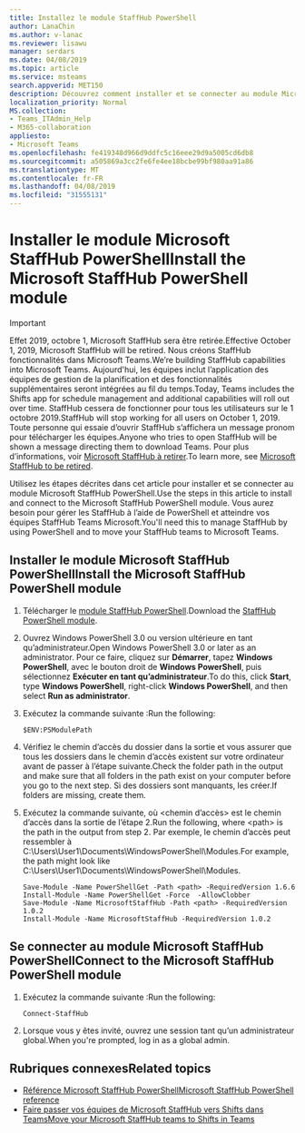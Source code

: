 ```yaml
---
title: Installez le module StaffHub PowerShell
author: LanaChin
ms.author: v-lanac
ms.reviewer: lisawu
manager: serdars
ms.date: 04/08/2019
ms.topic: article
ms.service: msteams
search.appverid: MET150
description: Découvrez comment installer et se connecter au module Microsoft StaffHub PowerShell.
localization_priority: Normal
MS.collection:
- Teams_ITAdmin_Help
- M365-collaboration
appliesto:
- Microsoft Teams
ms.openlocfilehash: fe419348d966d9ddfc5c16eee29d9a5005cd6db8
ms.sourcegitcommit: a505869a3cc2fe6fe4ee18bcbe99bf980aa91a86
ms.translationtype: MT
ms.contentlocale: fr-FR
ms.lasthandoff: 04/08/2019
ms.locfileid: "31555131"
---
```

# <a name="install-the-microsoft-staffhub-powershell-module"></a><span data-ttu-id="57045-103">Installer le module Microsoft StaffHub PowerShell</span><span class="sxs-lookup"><span data-stu-id="57045-103">Install the Microsoft StaffHub PowerShell module</span></span>

> [!IMPORTANT]
> <span data-ttu-id="57045-104">Effet 2019, octobre 1, Microsoft StaffHub sera être retirée.</span><span class="sxs-lookup"><span data-stu-id="57045-104">Effective October 1, 2019, Microsoft StaffHub will be retired.</span></span> <span data-ttu-id="57045-105">Nous créons StaffHub fonctionnalités dans Microsoft Teams.</span><span class="sxs-lookup"><span data-stu-id="57045-105">We’re building StaffHub capabilities into Microsoft Teams.</span></span> <span data-ttu-id="57045-106">Aujourd'hui, les équipes inclut l’application des équipes de gestion de la planification et des fonctionnalités supplémentaires seront intégrées au fil du temps.</span><span class="sxs-lookup"><span data-stu-id="57045-106">Today, Teams includes the Shifts app for schedule management and additional capabilities will roll out over time.</span></span> <span data-ttu-id="57045-107">StaffHub cessera de fonctionner pour tous les utilisateurs sur le 1 octobre 2019.</span><span class="sxs-lookup"><span data-stu-id="57045-107">StaffHub will stop working for all users on October 1, 2019.</span></span> <span data-ttu-id="57045-108">Toute personne qui essaie d’ouvrir StaffHub s’affichera un message pronom pour télécharger les équipes.</span><span class="sxs-lookup"><span data-stu-id="57045-108">Anyone who tries to open StaffHub will be shown a message directing them to download Teams.</span></span> <span data-ttu-id="57045-109">Pour plus d’informations, voir [Microsoft StaffHub à retirer](microsoft-staffhub-to-be-retired.md).</span><span class="sxs-lookup"><span data-stu-id="57045-109">To learn more, see [Microsoft StaffHub to be retired](microsoft-staffhub-to-be-retired.md).</span></span>  

<span data-ttu-id="57045-110">Utilisez les étapes décrites dans cet article pour installer et se connecter au module Microsoft StaffHub PowerShell.</span><span class="sxs-lookup"><span data-stu-id="57045-110">Use the steps in this article to install and connect to the Microsoft StaffHub PowerShell module.</span></span> <span data-ttu-id="57045-111">Vous aurez besoin pour gérer les StaffHub à l’aide de PowerShell et atteindre vos équipes StaffHub Teams Microsoft.</span><span class="sxs-lookup"><span data-stu-id="57045-111">You'll need this to manage StaffHub by using PowerShell and to move your StaffHub teams to Microsoft Teams.</span></span>

## <a name="install-the-microsoft-staffhub-powershell-module"></a><span data-ttu-id="57045-112">Installer le module Microsoft StaffHub PowerShell</span><span class="sxs-lookup"><span data-stu-id="57045-112">Install the Microsoft StaffHub PowerShell module</span></span>

1. <span data-ttu-id="57045-113">Télécharger le [module StaffHub PowerShell](https://www.powershellgallery.com/packages/MicrosoftStaffHub/1.0.0-alpha).</span><span class="sxs-lookup"><span data-stu-id="57045-113">Download the [StaffHub PowerShell module](https://www.powershellgallery.com/packages/MicrosoftStaffHub/1.0.0-alpha).</span></span> 
2. <span data-ttu-id="57045-114">Ouvrez Windows PowerShell 3.0 ou version ultérieure en tant qu’administrateur.</span><span class="sxs-lookup"><span data-stu-id="57045-114">Open Windows PowerShell 3.0 or later as an administrator.</span></span> <span data-ttu-id="57045-115">Pour ce faire, cliquez sur **Démarrer**, tapez **Windows PowerShell**, avec le bouton droit de **Windows PowerShell**, puis sélectionnez **Exécuter en tant qu’administrateur**.</span><span class="sxs-lookup"><span data-stu-id="57045-115">To do this, click **Start**, type **Windows PowerShell**, right-click **Windows PowerShell**, and then select **Run as administrator**.</span></span>
3. <span data-ttu-id="57045-116">Exécutez la commande suivante :</span><span class="sxs-lookup"><span data-stu-id="57045-116">Run the following:</span></span>

    ```
    $ENV:PSModulePath
    ```

4. <span data-ttu-id="57045-117">Vérifiez le chemin d’accès du dossier dans la sortie et vous assurer que tous les dossiers dans le chemin d’accès existent sur votre ordinateur avant de passer à l’étape suivante.</span><span class="sxs-lookup"><span data-stu-id="57045-117">Check the folder path in the output and make sure that all folders in the path exist on your computer before you go to the next step.</span></span> <span data-ttu-id="57045-118">Si des dossiers sont manquants, les créer.</span><span class="sxs-lookup"><span data-stu-id="57045-118">If folders are missing, create them.</span></span>
5. <span data-ttu-id="57045-119">Exécutez la commande suivante, où &lt;chemin d’accès&gt; est le chemin d’accès dans la sortie de l’étape 2.</span><span class="sxs-lookup"><span data-stu-id="57045-119">Run the following, where &lt;path&gt; is the path in the output from step 2.</span></span> <span data-ttu-id="57045-120">Par exemple, le chemin d’accès peut ressembler à C:\Users\User1\Documents\WindowsPowerShell\Modules.</span><span class="sxs-lookup"><span data-stu-id="57045-120">For example, the path might look like C:\Users\User1\Documents\WindowsPowerShell\Modules.</span></span>

    ```
    Save-Module -Name PowerShellGet -Path <path> -RequiredVersion 1.6.6
    Install-Module -Name PowerShellGet -Force  -AllowClobber
    Save-Module -Name MicrosoftStaffHub -Path <path> -RequiredVersion 1.0.2
    Install-Module -Name MicrosoftStaffHub -RequiredVersion 1.0.2
    ```

## <a name="connect-to-the-microsoft-staffhub-powershell-module"></a><span data-ttu-id="57045-121">Se connecter au module Microsoft StaffHub PowerShell</span><span class="sxs-lookup"><span data-stu-id="57045-121">Connect to the Microsoft StaffHub PowerShell module</span></span>

1. <span data-ttu-id="57045-122">Exécutez la commande suivante :</span><span class="sxs-lookup"><span data-stu-id="57045-122">Run the following:</span></span>

    ```
    Connect-StaffHub
    ```

2. <span data-ttu-id="57045-123">Lorsque vous y êtes invité, ouvrez une session tant qu’un administrateur global.</span><span class="sxs-lookup"><span data-stu-id="57045-123">When you're prompted, log in as a global admin.</span></span>

## <a name="related-topics"></a><span data-ttu-id="57045-124">Rubriques connexes</span><span class="sxs-lookup"><span data-stu-id="57045-124">Related topics</span></span>

- [<span data-ttu-id="57045-125">Référence Microsoft StaffHub PowerShell</span><span class="sxs-lookup"><span data-stu-id="57045-125">Microsoft StaffHub PowerShell reference</span></span>](https://docs.microsoft.com/en-us/powershell/module/staffhub/?view=staffhub-ps)
- [<span data-ttu-id="57045-126">Faire passer vos équipes de Microsoft StaffHub vers Shifts dans Teams</span><span class="sxs-lookup"><span data-stu-id="57045-126">Move your Microsoft StaffHub teams to Shifts in Teams</span></span>](move-staffhub-teams-to-shifts-in-teams.md)
